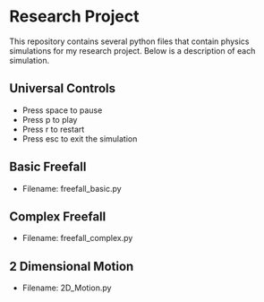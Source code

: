# Research Project

This repository contains several python files that contain physics simulations for my research project. Below is a description of each simulation.

## Universal Controls

- Press space to pause
- Press p to play
- Press r to restart
- Press esc to exit the simulation

## Basic Freefall

- Filename: freefall_basic.py

## Complex Freefall

- Filename: freefall_complex.py

## 2 Dimensional Motion

- Filename: 2D_Motion.py
